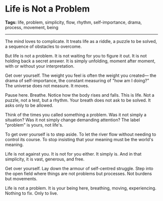 # Life is Not a Problem

**Tags:** life, problem, simplicity, flow, rhythm, self-importance, drama, process, movement, being

---

The mind loves to complicate.
It treats life as a riddle,
a puzzle to be solved,
a sequence of obstacles to overcome.

But life is not a problem.
It is not waiting for you to figure it out.
It is not holding back a secret answer.
It is simply unfolding,
moment after moment,
with or without your interpretation.

Get over yourself.
The weight you feel is often the weight you created—
the drama of self-importance,
the constant measuring of "how am I doing?"
The universe does not measure.
It moves.

Pause here.
Breathe.
Notice how the body rises and falls.
This is life.
Not a puzzle,
not a test,
but a rhythm.
Your breath does not ask to be solved.
It asks only to be allowed.

Think of the times you called something a problem.
Was it not simply a situation?
Was it not simply change demanding attention?
The label "problem" is yours,
not life's.

To get over yourself is to step aside.
To let the river flow
without needing to control its course.
To stop insisting that your meaning
must be the world's meaning.

Life is not against you.
It is not for you either.
It simply is.
And in that simplicity,
it is vast, generous, and free.

Get over yourself.
Lay down the armour of self-centred struggle.
Step into the open field
where things are not problems
but processes.
Not burdens
but movements.

Life is not a problem.
It is your being here,
breathing,
moving,
experiencing.
Nothing to fix.
Only to live.

